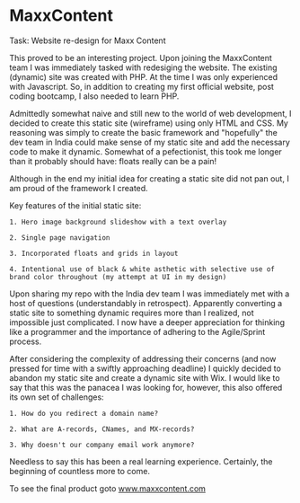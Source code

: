 # MaxxContent
Task: Website re-design for Maxx Content

This proved to be an interesting project. Upon joining the MaxxContent team I was immediately tasked with redesiging the website. The existing (dynamic) site was created with PHP. At the time I was only experienced with Javascript. So, in addition to creating my first official website, post coding bootcamp, I also needed to learn PHP.  

Admittedly somewhat naive and still new to the world of web development, I decided to create this static site (wireframe) using only HTML and CSS. My reasoning was simply to create the basic framework and "hopefully" the dev team in India could make sense of my static site and add the necessary code to make it dynamic. Somewhat of a pefectionist, this took me longer than it probably should have: floats really can be a pain!

Although in the end my initial idea for creating a static site did not pan out, I am proud of the framework I created. 

Key features of the initial static site:

    1. Hero image background slideshow with a text overlay

    2. Single page navigation

    3. Incorporated floats and grids in layout

    4. Intentional use of black & white asthetic with selective use of brand color throughout (my attempt at UI in my design)

Upon sharing my repo with the India dev team I was immediately met with a host of questions (understandably in retrospect). Apparently converting a static site to something dynamic requires more than I realized, not impossible just complicated.  I now have a deeper appreciation for thinking like a programmer and the importance of adhering to the Agile/Sprint process.  

After considering the complexity of addressing their concerns (and now pressed for time with a swiftly approaching deadline) I quickly decided to abandon my static site and create a dynamic site with Wix. I would like to say that this was the panacea I was looking for, however, this also offered its own set of challenges: 

    1. How do you redirect a domain name? 
    
    2. What are A-records, CNames, and MX-records?
    
    3. Why doesn't our company email work anymore?
    
 Needless to say this has been a real learning experience. Certainly, the beginning of countless more to come.
 
 To see the final product goto www.maxxcontent.com


